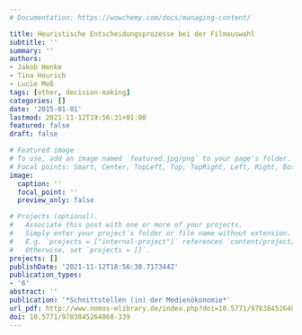 ```yaml
---
# Documentation: https://wowchemy.com/docs/managing-content/

title: Heuristische Entscheidungsprozesse bei der Filmauswahl
subtitle: ''
summary: ''
authors:
- Jakob Henke
- Tina Heurich
- Lucie Meß
tags: [other, decision-making]
categories: []
date: '2015-01-01'
lastmod: 2021-11-12T19:56:31+01:00
featured: false
draft: false

# Featured image
# To use, add an image named `featured.jpg/png` to your page's folder.
# Focal points: Smart, Center, TopLeft, Top, TopRight, Left, Right, BottomLeft, Bottom, BottomRight.
image:
  caption: ''
  focal_point: ''
  preview_only: false

# Projects (optional).
#   Associate this post with one or more of your projects.
#   Simply enter your project's folder or file name without extension.
#   E.g. `projects = ["internal-project"]` references `content/project/deep-learning/index.md`.
#   Otherwise, set `projects = []`.
projects: []
publishDate: '2021-11-12T18:56:30.717344Z'
publication_types:
- '6'
abstract: ''
publication: '*Schnittstellen (in) der Medienökonomie*'
url_pdf: http://www.nomos-elibrary.de/index.php?doi=10.5771/9783845264868-339
doi: 10.5771/9783845264868-339
---
```

